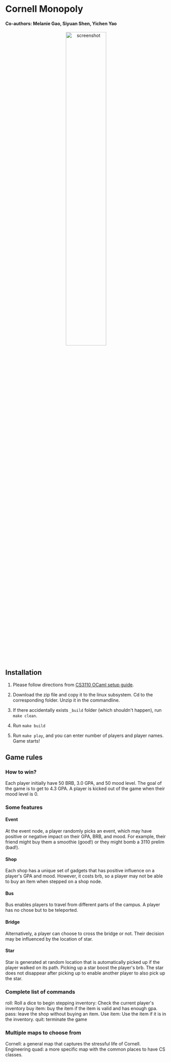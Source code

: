 # Cornell Monopoly
#### Co-authors: Melanie Gao, Siyuan Shen, Yichen Yao

<p align="center">
  <img src="https://user-images.githubusercontent.com/68068854/191635438-4f88e0c5-fd56-49d1-bbe9-98583796e6ca.png" alt="screenshot" width="50%" />
</p>



## Installation

1. Please follow directions from [CS3110 OCaml setup guide](https://cs3110.github.io/textbook/chapters/preface/install.html).

2. Download the zip file and copy it to the linux subsystem. Cd to the corresponding folder. Unzip it in the commandline.

3. If there accidentally exists `_build` folder (which shouldn't happen), run `make clean`.

4. Run `make build`

5. Run `make play`, and you can enter number of players and player names. Game starts!

## Game rules

### How to win?

Each player initially have 50 BRB, 3.0 GPA, and 50 mood level. The goal of the game is to get to 4.3 GPA. A player is kicked out of the game when their mood level is 0.

### Some features

#### Event

At the event node, a player randomly picks an event, which may have positive or negative impact on their GPA, BRB, and mood. For example, their friend might buy them a smoothie (good!) or they might bomb a 3110 prelim (bad!).

#### Shop

Each shop has a unique set of gadgets that has positive influence on a player's GPA and mood. However, it costs brb, so a player may not be able to buy an item when stepped on a shop node.

#### Bus

Bus enables players to travel from different parts of the campus. A player has no chose but to be teleported.

#### Bridge

Alternatively, a player can choose to cross the bridge or not. Their decision may be influenced by the location of star.

#### Star

Star is generated at random location that is automatically picked up if the player walked on its path. Picking up a star boost the player's brb. The star does not disappear after picking up to enable another player to also pick up the star.

### Complete list of commands

roll: Roll a dice to begin stepping
inventory: Check the current player's inventory
buy item: buy the item if the item is valid and has enough gpa.
pass: leave the shop without buying an item.
Use item: Use the item if it is in the inventory.
quit: terminate the game

### Multiple maps to choose from

Cornell: a general map that captures the stressful life of Cornell.
Engineering quad: a more specific map with the common places to have CS classes.

